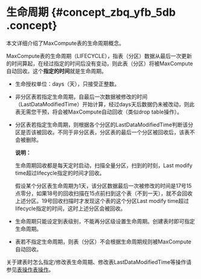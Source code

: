 # 生命周期 {#concept_zbq_yfb_5db .concept}

本文详细介绍了MaxCompute表的生命周期概念。

MaxCompute表的生命周期（LIFECYCLE），指表（分区）数据从最后一次更新的时间算起，在经过指定的时间后没有变动，则此表（分区）将被MaxCompute自动回收。这个**指定的时间**就是生命周期。

-   生命授权单位：days（天），只接受正整数。
-   非分区表若指定生命周期，自最后一次数据被修改的时间（LastDataModifiedTime）开始计算，经过days天后数据仍未被改动，则此表无需您干预，将会被MaxCompute自动回收（类似drop table操作）。
-   分区表若指定生命周期，则根据各个分区的LastDataModifiedTime判断该分区是否该被回收。不同于非分区表，分区表的最后一个分区被回收后，该表不会被删除。

    **说明：** 

    生命周期回收都是每天定时启动，扫描全量分区，扫到的时刻，Last modify time超过lifecycle指定的时间才回收。

    假设某个分区表生命周期为1天，该分区数据最后一次被修改的时间是17号15点零分，如果18号的回收扫描在15点前扫到这个表（不到一天），就不会回收上述分区。19号回收扫描时才发现这个表的这个分区Last modify time超过lifecycle指定的时间，这时上述分区会被回收。

-   生命周期只能设定到表级别，不能再分区级设置生命周期。创建表时即可指定生命周期。
-   表若不指定生命周期，则表（分区）不会根据生命周期规则被MaxCompute自动回收。

关于建表时怎么指定/修改表生命周期、修改表LastDataModifiedTime等操作请参见[表操作](../../../../cn.zh-CN/用户指南/SQL/DDL语句/表操作.md#)[表操作](../../../../cn.zh-CN/用户指南/SQL/DDL语句/表操作.md#)。

